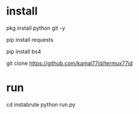 # install
pkg install python git -y

pip install requests

pip install bs4

git clone
https://github.com/kamal77id/termux77id

# run
cd instabrute
python run.py
